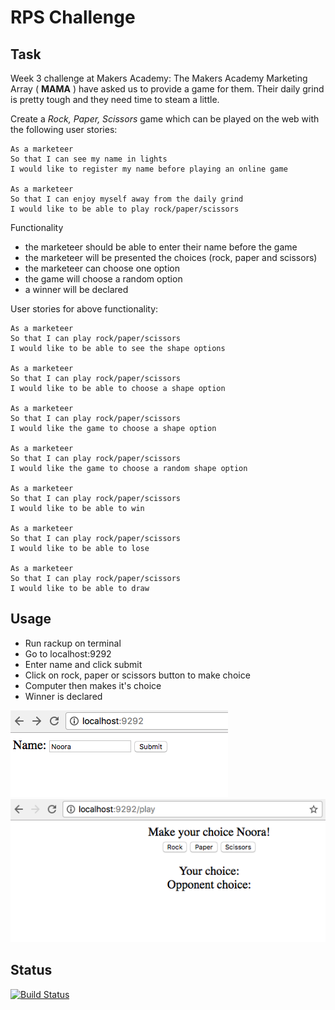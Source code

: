 # RPS Challenge

Task 
----
Week 3 challenge at Makers Academy: The Makers Academy Marketing Array ( **MAMA** ) have asked us to provide a game for them. Their daily grind is pretty tough and they need time to steam a little.

Create a _Rock, Paper, Scissors_ game which can be played on the web with the following user stories:

```
As a marketeer
So that I can see my name in lights
I would like to register my name before playing an online game

As a marketeer
So that I can enjoy myself away from the daily grind
I would like to be able to play rock/paper/scissors
```

Functionality

- the marketeer should be able to enter their name before the game
- the marketeer will be presented the choices (rock, paper and scissors)
- the marketeer can choose one option
- the game will choose a random option
- a winner will be declared

User stories for above functionality:
```
As a marketeer
So that I can play rock/paper/scissors
I would like to be able to see the shape options

As a marketeer
So that I can play rock/paper/scissors
I would like to be able to choose a shape option

As a marketeer
So that I can play rock/paper/scissors
I would like the game to choose a shape option

As a marketeer
So that I can play rock/paper/scissors
I would like the game to choose a random shape option

As a marketeer
So that I can play rock/paper/scissors
I would like to be able to win

As a marketeer
So that I can play rock/paper/scissors
I would like to be able to lose

As a marketeer
So that I can play rock/paper/scissors
I would like to be able to draw
```

Usage
----
- Run rackup on terminal
- Go to localhost:9292
- Enter name and click submit
- Click on rock, paper or scissors button to make choice
- Computer then makes it's choice
- Winner is declared

![Image usage in irb](https://github.com/Noora-q/rps-challenge/blob/master/Screen%20Shot%202017-03-05%20at%2017.33.36.png)
![Image usage in irb](https://github.com/Noora-q/rps-challenge/blob/master/Screen%20Shot%202017-03-05%20at%2017.42.15.png)

Status
-----
[![Build Status](https://travis-ci.org/makersacademy/rps-challenge.svg?branch=master)](https://travis-ci.org/makersacademy/rps-challenge)
